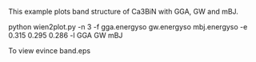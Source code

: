 This example plots band structure of Ca3BiN with GGA, GW and mBJ.

python wien2plot.py -n 3 -f gga.energyso gw.energyso mbj.energyso -e 0.315 0.295 0.286 -l GGA GW mBJ

To view
evince band.eps

